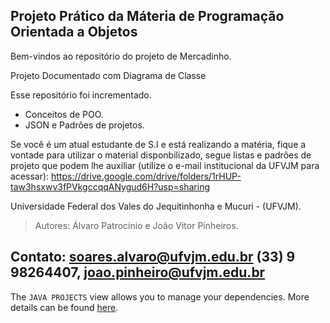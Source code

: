## Projeto Prático da Máteria de Programação Orientada a Objetos

Bem-vindos ao repositório do projeto de Mercadinho.

Projeto Documentado com Diagrama de Classe

Esse repositório foi incrementado.

- Conceitos de POO.
- JSON e Padrões de projetos.

Se você é um atual estudante de S.I e está realizando a matéria, fique a vontade para utilizar o material disponbilizado, segue listas e padrões de projeto que podem lhe auxiliar (utilize o e-mail institucional da UFVJM para acessar):
https://drive.google.com/drive/folders/1rHUP-taw3hsxwv3fPVkgccqqANygud6H?usp=sharing


Universidade Federal dos Vales do Jequitinhonha e Mucuri - (UFVJM).

>Autores: Álvaro Patrocínio e João Vitor Pinheiros.

## Contato: soares.alvaro@ufvjm.edu.br (33) 9 98264407, joao.pinheiro@ufvjm.edu.br

The `JAVA PROJECTS` view allows you to manage your dependencies. More details can be found [here](https://github.com/microsoft/vscode-java-dependency#manage-dependencies).
